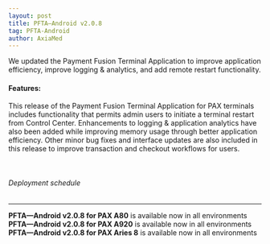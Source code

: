 ```yaml
---
layout: post
title: PFTA—Android v2.0.8
tag: PFTA-Android
author: AxiaMed
---
```

We updated the Payment Fusion Terminal Application to improve application efficiency, improve logging & analytics, and add remote restart functionality.

#### Features:

This release of the Payment Fusion Terminal Application for PAX terminals includes functionality that permits admin users to initiate a terminal restart from Control Center. Enhancements to logging & application analytics have also been added while improving memory usage through better application efficiency. Other minor bug fixes and interface updates are also included in this release to improve transaction and checkout workflows for users. 



&nbsp;  
###### Deployment schedule
* * *
**PFTA—Android v2.0.8 for PAX A80** is available now in all environments
<br>
**PFTA—Android v2.0.8 for PAX A920** is available now in all environments
<br>
**PFTA—Android v2.0.8 for PAX Aries 8** is available now in all environments

